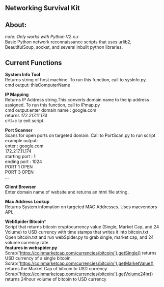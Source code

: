 ## Networking Survival Kit

## About:
*note: Only works with Python V2.x.x*
<br>
Basic Python network reconnaissance scripts that uses urlib2, BeautifulSoup, socket, and several inbuilt python libraries. <br>
    
## Current Functions 

**System Info Tool** <br>
Returns string of host machine. To run this function, call to sysInfo.py. <br>
cmd output: thisComputerName <br>

**IP Mapping** <br>
Returns IP Address string.This converts domain name to the ip address assigned. To run this function, call to IPmap.py<br>
cmd output:enter domain name : google.com <br>
returns *172.217.11.174* <br>
crtl+c to exit script.

**Port Scanner** <br>
Scans for open ports on targeted domain. Call to PortScan.py to run script<br>
example output: <br>
enter : google.com <br>
172.217.11.174 <br>
starting port : 1 <br>
ending port : 1024 <br>
PORT 1 OPEN <br>
PORT 3 OPEN <br>
...<br>

 
**Client Browser** <br>
Enter domain name of website and returns an html file string.

**Mac Address Lookup** <br>
Returns System infomation on targeted MAC Addresses. Uses macvendors API.<br>

**WebSpider Bitcoin***<br>
Script that returns bitcoin cryptocurrency value (Single, Market Cap, and 24 Volume) to USD currency with time stamps that writes it into bitcoin.txt. <br>
Open bitcoin.txt and run webSpider.py to grab single, market cap, and 24 volume currency rate. <br>
****features in webspider.py**** <br>
Scrap('https://coinmarketcap.com/currencies/bitcoin/').getSingle() returns USD currency of a single bitcoin<br>
Scrap('https://coinmarketcap.com/currencies/bitcoin/').getMarketValue() returns the Market Cap of bitcoin to USD currency<br>
Scrap('https://coinmarketcap.com/currencies/bitcoin/').getVolume24hr() returns 24hour volume of bitcoin to USD currency<br>
